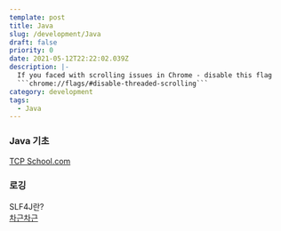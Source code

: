 ```yaml
---
template: post
title: Java
slug: /development/Java
draft: false
priority: 0
date: 2021-05-12T22:22:02.039Z
description: |-
  If you faced with scrolling issues in Chrome - disable this flag 
  ```chrome://flags/#disable-threaded-scrolling```
category: development
tags:
  - Java
---
```


### Java 기초

[TCP School.com](http://www.tcpschool.com/java/intro)

### 로깅

SLF4J란?  
[차근차근](https://enai.tistory.com/36)
